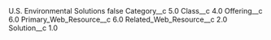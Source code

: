 <?xml version="1.0" encoding="UTF-8"?>
<CustomMetadata xmlns="http://soap.sforce.com/2006/04/metadata" xmlns:xsi="http://www.w3.org/2001/XMLSchema-instance" xmlns:xsd="http://www.w3.org/2001/XMLSchema">
    <label>U.S. Environmental Solutions</label>
    <protected>false</protected>
    <values>
        <field>Category__c</field>
        <value xsi:type="xsd:double">5.0</value>
    </values>
    <values>
        <field>Class__c</field>
        <value xsi:type="xsd:double">4.0</value>
    </values>
    <values>
        <field>Offering__c</field>
        <value xsi:type="xsd:double">6.0</value>
    </values>
    <values>
        <field>Primary_Web_Resource__c</field>
        <value xsi:type="xsd:double">6.0</value>
    </values>
    <values>
        <field>Related_Web_Resource__c</field>
        <value xsi:type="xsd:double">2.0</value>
    </values>
    <values>
        <field>Solution__c</field>
        <value xsi:type="xsd:double">1.0</value>
    </values>
</CustomMetadata>
